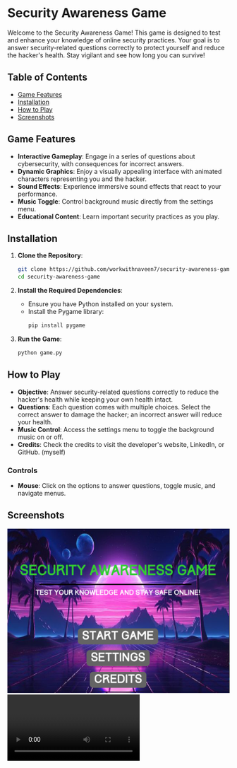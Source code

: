 # Security Awareness Game

Welcome to the Security Awareness Game! This game is designed to test and enhance your knowledge of online security practices. Your goal is to answer security-related questions correctly to protect yourself and reduce the hacker's health. Stay vigilant and see how long you can survive!

## Table of Contents
- [Game Features](#game-features)
- [Installation](#installation)
- [How to Play](#how-to-play)
- [Screenshots](#screenshots)

## Game Features
- **Interactive Gameplay**: Engage in a series of questions about cybersecurity, with consequences for incorrect answers.
- **Dynamic Graphics**: Enjoy a visually appealing interface with animated characters representing you and the hacker.
- **Sound Effects**: Experience immersive sound effects that react to your performance.
- **Music Toggle**: Control background music directly from the settings menu.
- **Educational Content**: Learn important security practices as you play.

## Installation

1. **Clone the Repository**:
    ```bash
    git clone https://github.com/workwithnaveen7/security-awareness-game.git
    cd security-awareness-game
    ```

2. **Install the Required Dependencies**:
    - Ensure you have Python installed on your system.
    - Install the Pygame library:
      ```bash
      pip install pygame
      ```

3. **Run the Game**:
    ```bash
    python game.py
    ```

## How to Play

- **Objective**: Answer security-related questions correctly to reduce the hacker's health while keeping your own health intact.
- **Questions**: Each question comes with multiple choices. Select the correct answer to damage the hacker; an incorrect answer will reduce your health.
- **Music Control**: Access the settings menu to toggle the background music on or off.
- **Credits**: Check the credits to visit the developer's website, LinkedIn, or GitHub. (myself)

### Controls
- **Mouse**: Click on the options to answer questions, toggle music, and navigate menus.

## Screenshots
![Main Menu](images/screenshot_main_menu.png)
![Gameplay](gameplay/SecurityAwarenessGame_gameplay.mp4)




